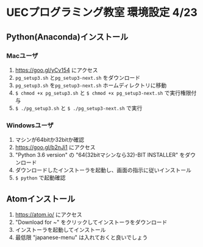 # UECプログラミング教室 環境設定 4/23  

## Python(Anaconda)インストール  

### Macユーザ  
1. https://goo.gl/yCv154 にアクセス  
2. `pg_setup3.sh` と`pg_setup3-next.sh` をダウンロード  
3. `pg_setup3.sh` を`pg_setup3-next.sh` ホームディレクトリに移動  
4. `$ chmod +x pg_setup3.sh` と `$ chmod +x pg_setup3-next.sh` で実行権限付与  
5. `$ ./pg_setup3.sh` と `$ ./pg_setup3-next.sh` で実行  

### Windowsユーザ  
1. マシンが64bitか32bitか確認  
2. https://goo.gl/b2nJi1 にアクセス
3. "Python 3.6 version" の "64(32bitマシンなら32)-BIT INSTALLER" をダウンロード  
4. ダウンロードしたインストーラを起動し、画面の指示に従いインストール  
5. `$ python` で起動確認  

## Atomインストール  
1. https://atom.io/ にアクセス  
2. "Download for ~" をクリックしてインストーラをダウンロード  
3. インストーラを起動してインストール  
4. 最低限 "japanese-menu" は入れておくと良いでしょう  
